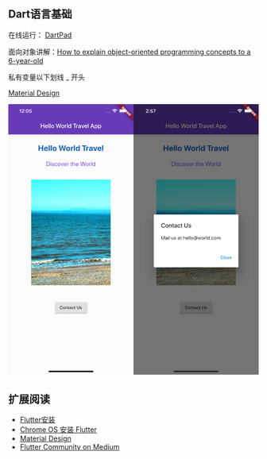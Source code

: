 ## Dart语言基础

在线运行： [DartPad](https://dartpad.dartlang.org/)

面向对象讲解：[How to explain object-oriented programming concepts to a 6-year-old](https://www.freecodecamp.org/news/object-oriented-programming-concepts-21bb035f7260/)


私有变量以下划线 _ 开头

[Material Design](https://material.io/)

<center class="half">
<img src="../images/hello-world-travel.jpg" alt="Hello World Travel" width="50%" ><img src="../images/hello-world-travel-dialog.jpg" alt="Hello World Travel" width="50%" >
</center>

## 扩展阅读

* [Flutter安装](https://flutter.dev/docs/get-started/install)
* [Chrome OS 安装 Flutter](https://proandroiddev.com/flutter-development-on-a-pixelbook-dde984a3fc1e)
* [Material Design](https://material.io/)
* [Flutter Community on Medium](https://medium.com/flutter-community)